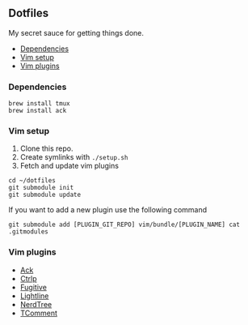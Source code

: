## Dotfiles
My secret sauce for getting things done.

* [Dependencies](#dependencies)
* [Vim setup](#vim-setup)
* [Vim plugins](#vim-plugins)

### Dependencies
```
brew install tmux
brew install ack
```

### Vim setup
1. Clone this repo.
2. Create symlinks with `./setup.sh`
3. Fetch and update vim plugins
```
cd ~/dotfiles
git submodule init
git submodule update
```
If you want to add a new plugin use the following command
```
git submodule add [PLUGIN_GIT_REPO] vim/bundle/[PLUGIN_NAME] cat .gitmodules
```

### Vim plugins
* [Ack][Ack]
* [Ctrlp][Ctrlp]
* [Fugitive][Fugitive]
* [Lightline][Lightline]
* [NerdTree][NerdTree]
* [TComment][TComment]

[Ack]: https://github.com/mileszs/ack.vim.git
[CtrlP]: https://github.com/kien/ctrlp.vim.git
[Fugitive]: https://github.com/tpope/vim-fugitive
[LightLine]: https://github.com/itchyny/lightline.vim
[NerdTree]: https://github.com/scrooloose/nerdtree.git
[TComment]: https://github.com/tomtom/tcomment_vim
